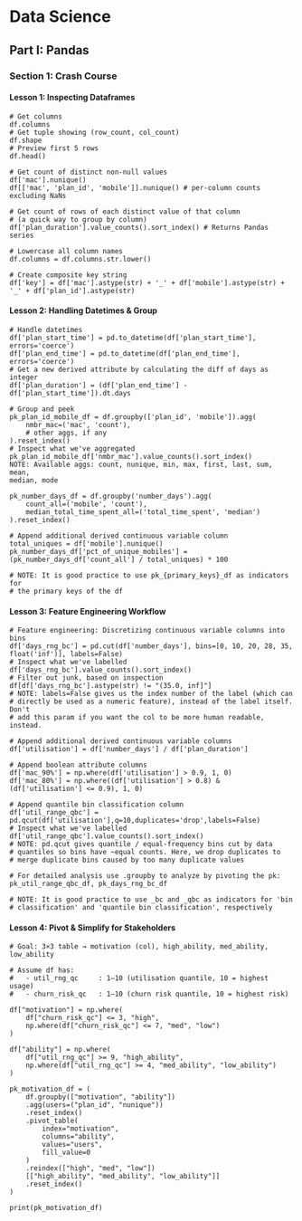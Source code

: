 # Data Science

## Part I: Pandas

### Section 1: Crash Course

#### Lesson 1: Inspecting Dataframes

	# Get columns
	df.columns
	# Get tuple showing (row_count, col_count)
	df.shape
	# Preview first 5 rows
	df.head()

	# Get count of distinct non-null values
	df['mac'].nunique()
	df[['mac', 'plan_id', 'mobile']].nunique() # per-column counts excluding NaNs

    # Get count of rows of each distinct value of that column
    # (a quick way to group by column)
	df['plan_duration'].value_counts().sort_index() # Returns Pandas series 

	# Lowercase all column names
	df.columns = df.columns.str.lower()

	# Create composite key string
	df['key'] = df['mac'].astype(str) + '_' + df['mobile'].astype(str) + '_' + df['plan_id'].astype(str)

#### Lesson 2: Handling Datetimes & Group 

    # Handle datetimes
    df['plan_start_time'] = pd.to_datetime(df['plan_start_time'], errors='coerce')
    df['plan_end_time'] = pd.to_datetime(df['plan_end_time'], errors='coerce')
    # Get a new derived attribute by calculating the diff of days as integer
    df['plan_duration'] = (df['plan_end_time'] - df['plan_start_time']).dt.days

    # Group and peek
    pk_plan_id_mobile_df = df.groupby(['plan_id', 'mobile']).agg(
        nmbr_mac=('mac', 'count'),
        # other aggs, if any
    ).reset_index()
    # Inspect what we've aggregated
    pk_plan_id_mobile_df['nmbr_mac'].value_counts().sort_index()
    NOTE: Available aggs: count, nunique, min, max, first, last, sum, mean,
    median, mode

    pk_number_days_df = df.groupby('number_days').agg(
        count_all=('mobile', 'count'),
        median_total_time_spent_all=('total_time_spent', 'median')
    ).reset_index()

    # Append additional derived continuous variable column
    total_uniques = df['mobile'].nunique()
    pk_number_days_df['pct_of_unique_mobiles'] = (pk_number_days_df['count_all'] / total_uniques) * 100

    # NOTE: It is good practice to use pk_{primary_keys}_df as indicators for 
    # the primary keys of the df

#### Lesson 3: Feature Engineering Workflow

    # Feature engineering: Discretizing continuous variable columns into bins
	df['days_rng_bc'] = pd.cut(df['number_days'], bins=[0, 10, 20, 28, 35, float('inf')], labels=False) 
    # Inspect what we've labelled
	df['days_rng_bc'].value_counts().sort_index()
    # Filter out junk, based on inspection
    df[df['days_rng_bc'].astype(str) != "(35.0, inf]"]
    # NOTE: labels=False gives us the index number of the label (which can
    # directly be used as a numeric feature), instead of the label itself. Don't
    # add this param if you want the col to be more human readable, instead.

    # Append additional derived continuous variable columns
	df['utilisation'] = df['number_days'] / df['plan_duration']

    # Append boolean attribute columns
	df['mac_90%'] = np.where(df['utilisation'] > 0.9, 1, 0)
	df['mac_80%'] = np.where((df['utilisation'] > 0.8) & (df['utilisation'] <= 0.9), 1, 0)

    # Append quantile bin classification column
    df['util_range_qbc'] = pd.qcut(df['utilisation'],q=10,duplicates='drop',labels=False)
    # Inspect what we've labelled
	df['util_range_qbc'].value_counts().sort_index()
    # NOTE: pd.qcut gives quantile / equal-frequency bins cut by data 
    # quantiles so bins have ~equal counts. Here, we drop duplicates to
    # merge duplicate bins caused by too many duplicate values  

    # For detailed analysis use .groupby to analyze by pivoting the pk: pk_util_range_qbc_df, pk_days_rng_bc_df

    # NOTE: It is good practice to use _bc and _qbc as indicators for 'bin
    # classification' and 'quantile bin classification', respectively

#### Lesson 4: Pivot & Simplify for Stakeholders

    # Goal: 3×3 table → motivation (col), high_ability, med_ability, low_ability

    # Assume df has:
    #   - util_rng_qc     : 1–10 (utilisation quantile, 10 = highest usage)
    #   - churn_risk_qc   : 1–10 (churn risk quantile, 10 = highest risk)

    df["motivation"] = np.where(
        df["churn_risk_qc"] <= 3, "high",
        np.where(df["churn_risk_qc"] <= 7, "med", "low")
    )

    df["ability"] = np.where(
        df["util_rng_qc"] >= 9, "high_ability",
        np.where(df["util_rng_qc"] >= 4, "med_ability", "low_ability")
    )

    pk_motivation_df = (
        df.groupby(["motivation", "ability"])
        .agg(users=("plan_id", "nunique"))
        .reset_index()
        .pivot_table(
            index="motivation",
            columns="ability",
            values="users",
            fill_value=0
        )
        .reindex(["high", "med", "low"])
        [["high_ability", "med_ability", "low_ability"]]
        .reset_index()
    )

    print(pk_motivation_df)
